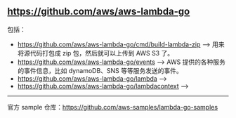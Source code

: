 ## https://github.com/aws/aws-lambda-go

包括：
* https://github.com/aws/aws-lambda-go/cmd/build-lambda-zip --> 用来将源代码打包成 zip 包，然后就可以上传到 AWS S3 了。
* https://github.com/aws/aws-lambda-go/events --> AWS 提供的各种服务的事件信息，比如 dynamoDB、SNS 等等服务发送的事件。
* https://github.com/aws/aws-lambda-go/lambda --> 
* https://github.com/aws/aws-lambda-go/lambdacontext --> 

---

官方 sample 仓库：https://github.com/aws-samples/lambda-go-samples